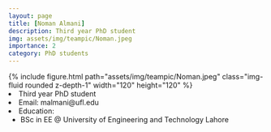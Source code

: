 ```yaml
---
layout: page
title: [Noman Almani]
description: Third year PhD student
img: assets/img/teampic/Noman.jpeg
importance: 2
category: PhD students
---
```

<div class="container my-5">
  <div class="row">
      <div class="col-sm-8 mt-3 mt-md-0">
          {% include figure.html path="assets/img/teampic/Noman.jpeg" class="img-fluid rounded z-depth-1" width="120" height="120" %}
      </div>
      <div class="col-12 col-md-6" >
          <li>Third year PhD student</li>
          <li>Email: malmani@ufl.edu</li>
          <li>Education: 
             <ul>
             <li>BSc in EE @ University of Engineering and Technology Lahore</li>
             </ul>
            </li>
      </div>
    </div>
</div>
